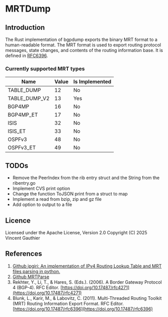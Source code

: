 # MRTDump

## Introduction 
The Rust implementation of bgpdump exports the binary MRT format to a human-readable format. The MRT format is used to export routing protocol messages, state changes, and contents of the routing information base. It is defined in [RFC6396](https://doi.org/10.17487/rfc6396).

### Currently supported MRT types

| Name            | Value | Is Implemented  |
|-----------------|-------|-----------------|
| TABLE\_DUMP     | 12    | No              |
| TABLE\_DUMP\_V2 | 13    | Yes             |
| BGP4MP          | 16    | No              |
| BGP4MP\_ET      | 17    | No              |
| ISIS            | 32    | No              |
| ISIS_ET         | 33    | No              |
| OSPFv3          | 48    | No              |  
| OSPFv3_ET       | 49    | No              |

## TODOs
* Remove the PeerIndex from the rib entry struct and the String from the ribentry.go
* Implement CVS print option
* Change the function ToJSON print from a struct to map
* Implement a read from bzip, zip and gz file
* Add option to output to a file


## Licence
Licensed under the Apache License, Version 2.0
Copyright (C) 2025 Vincent Gauthier

## References 

1. [Github ipgiri: An implementation of IPv4 Routing Lookup Table and MRT files parsing in python.](https://github.com/gabhijit/ipgiri/)
2. [Github MRTParse](https://github.com/t2mune/mrtparse/)
3. Rekhter, Y., Li, T., & Hares, S. (Eds.). (2006). A Border Gateway Protocol 4 (BGP-4). RFC Editor. [https://doi.org/10.17487/rfc4271](https://doi.org/10.17487/rfc4271)
4. Blunk, L., Karir, M., & Labovitz, C. (2011). Multi-Threaded Routing Toolkit (MRT) Routing Information Export Format. RFC Editor. [https://doi.org/10.17487/rfc6396](https://doi.org/10.17487/rfc6396)

